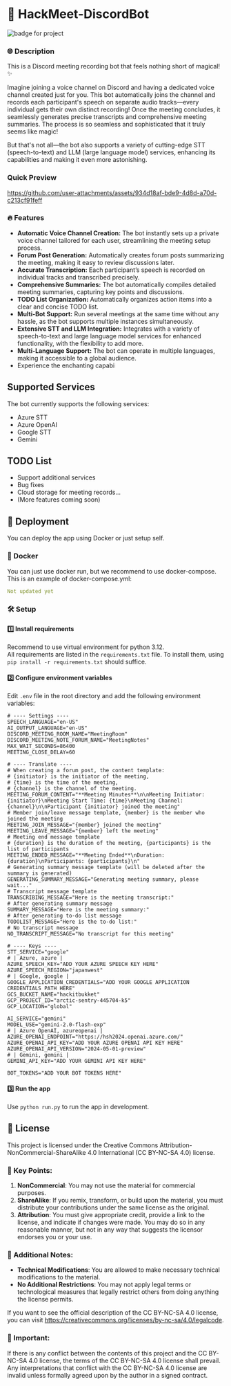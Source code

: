 # 🚀 HackMeet-DiscordBot

![badge for project](https://wakapi.xiaobo.app/api/badge/%e5%b0%8f%e6%b3%a2/interval:any/project:HackMeet-DiscordBot)

### 🌐 Description
This is a Discord meeting recording bot that feels nothing short of magical! ✨

Imagine joining a voice channel on Discord and having a dedicated voice channel created just for you. This bot automatically joins the channel and records each participant's speech on separate audio tracks—every individual gets their own distinct recording! Once the meeting concludes, it seamlessly generates precise transcripts and comprehensive meeting summaries. The process is so seamless and sophisticated that it truly seems like magic!

But that's not all—the bot also supports a variety of cutting-edge STT (speech-to-text) and LLM (large language model) services, enhancing its capabilities and making it even more astonishing.

### Quick Preview
https://github.com/user-attachments/assets/934d18af-bde9-4d8d-a70d-c213cf91feff


### 🔥 Features
* **Automatic Voice Channel Creation:** The bot instantly sets up a private voice channel tailored for each user, streamlining the meeting setup process.
* **Forum Post Generation:** Automatically creates forum posts summarizing the meeting, making it easy to review discussions later.
* **Accurate Transcription:** Each participant’s speech is recorded on individual tracks and transcribed precisely.
* **Comprehensive Summaries:** The bot automatically compiles detailed meeting summaries, capturing key points and discussions.
* **TODO List Organization:** Automatically organizes action items into a clear and concise TODO list.
* **Multi-Bot Support:** Run several meetings at the same time without any hassle, as the bot supports multiple instances simultaneously.
* **Extensive STT and LLM Integration:** Integrates with a variety of speech-to-text and large language model services for enhanced functionality, with the flexibility to add more.
* **Multi-Language Support:** The bot can operate in multiple languages, making it accessible to a global audience.
* Experience the enchanting capabi

## Supported Services

The bot currently supports the following services:
- Azure STT
- Azure OpenAI
- Google STT
- Gemini

## TODO List

- Support additional services
- Bug fixes
- Cloud storage for meeting records...
- (More features coming soon)

## 🚀 Deployment

You can deploy the app using Docker or just setup self.
### 🐳 Docker
You can just use docker run, but we recommend to use docker-compose.  
This is an example of docker-compose.yml:
```yaml
Not updated yet
```

### 🛠 Setup
#### 1️⃣ Install requirements
Recommend to use virtual environment for python 3.12.  
All requirements are listed in the `requirements.txt` file. To install them, using `pip install -r requirements.txt` should suffice.
#### 2️⃣ Configure environment variables
Edit `.env` file in the root directory and add the following environment variables:
```
# ---- Settings ----
SPEECH_LANGUAGE="en-US"
AI_OUTPUT_LANGUAGE="en-US"
DISCORD_MEETING_ROOM_NAME="MeetingRoom"
DISCORD_MEETING_NOTE_FORUM_NAME="MeetingNotes"
MAX_WAIT_SECONDS=86400
MEETING_CLOSE_DELAY=60

# ---- Translate ----
# When creating a forum post, the content template:
# {initiator} is the initiator of the meeting,
# {time} is the time of the meeting,
# {channel} is the channel of the meeting.
MEETING_FORUM_CONTENT="**Meeting Minutes**\n\nMeeting Initiator: {initiator}\nMeeting Start Time: {time}\nMeeting Channel: {channel}\n\nParticipant {initiator} joined the meeting"
# Member join/leave message template, {member} is the member who joined the meeting
MEETING_JOIN_MESSAGE="{member} joined the meeting"
MEETING_LEAVE_MESSAGE="{member} left the meeting"
# Meeting end message template
# {duration} is the duration of the meeting, {participants} is the list of participants
MEETING_ENDED_MESSAGE="**Meeting Ended**\nDuration: {duration}\nParticipants: {participants}\n"
# Generating summary message template (will be deleted after the summary is generated)
GENERATING_SUMMARY_MESSAGE="Generating meeting summary, please wait..."
# Transcript message template
TRANSCRIBING_MESSAGE="Here is the meeting transcript:"
# After generating summary message
SUMMARY_MESSAGE="Here is the meeting summary:"
# After generating to-do list message
TODOLIST_MESSAGE="Here is the to-do list:"
# No transcript message
NO_TRANSCRIPT_MESSAGE="No transcript for this meeting"

# ---- Keys ----
STT_SERVICE="google"
# | Azure, azure |
AZURE_SPEECH_KEY="ADD YOUR AZURE SPEECH KEY HERE"
AZURE_SPEECH_REGION="japanwest"
# | Google, google |
GOOGLE_APPLICATION_CREDENTIALS="ADD YOUR GOOGLE APPLICATION CREDENTIALS PATH HERE"
GCS_BUCKET_NAME="hackitbukket"
GCP_PROJECT_ID="arctic-sentry-445704-k5"
GCP_LOCATION="global"

AI_SERVICE="gemini"
MODEL_USE="gemini-2.0-flash-exp"
# | Azure OpenAI, azureopenai |
AZURE_OPENAI_ENDPOINT="https://hsh2024.openai.azure.com/"
AZURE_OPENAI_API_KEY="ADD YOUR AZURE OPENAI API KEY HERE"
AZURE_OPENAI_API_VERSION="2024-05-01-preview"
# | Gemini, gemini |
GEMINI_API_KEY="ADD YOUR GEMINI API KEY HERE"

BOT_TOKENS="ADD YOUR BOT TOKENS HERE"
```

#### 3️⃣ Run the app
Use `python run.py` to run the app in development.  

## 📜 License

This project is licensed under the Creative Commons Attribution-NonCommercial-ShareAlike 4.0 International (CC BY-NC-SA 4.0) license. 

### 📌 Key Points:

1. **NonCommercial**: You may not use the material for commercial purposes.
2. **ShareAlike**: If you remix, transform, or build upon the material, you must distribute your contributions under the same license as the original.
3. **Attribution**: You must give appropriate credit, provide a link to the license, and indicate if changes were made. You may do so in any reasonable manner, but not in any way that suggests the licensor endorses you or your use.

### 📝 Additional Notes:

- **Technical Modifications**: You are allowed to make necessary technical modifications to the material.
- **No Additional Restrictions**: You may not apply legal terms or technological measures that legally restrict others from doing anything the license permits.
  
If you want to see the official description of the CC BY-NC-SA 4.0 license, you can visit https://creativecommons.org/licenses/by-nc-sa/4.0/legalcode.

### 🚨 Important:

If there is any conflict between the contents of this project and the CC BY-NC-SA 4.0 license, the terms of the CC BY-NC-SA 4.0 license shall prevail. Any interpretations that conflict with the CC BY-NC-SA 4.0 license are invalid unless formally agreed upon by the author in a signed contract.
